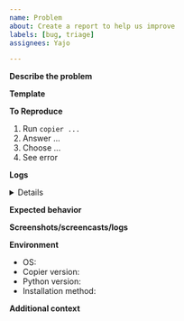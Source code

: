 ```yaml
---
name: Problem
about: Create a report to help us improve
labels: [bug, triage]
assignees: Yajo

---
```


**Describe the problem**
<!-- A clear and concise description of what the bug is. -->

**Template**
<!-- Many problems are related to a specific copier template. If you can provide a template, please do it. It can be a git repo URL, a .zip file containing the template, or instructions to build it. -->

**To Reproduce**
<!-- Steps to reproduce the behavior:-->
1. Run `copier ...`
2. Answer ...
3. Choose ...
4. See error

**Logs**

<details>

<!-- Paste the logs below, between those backticks. These will typically happen when getting to the latest step explained above if Copier produces an error. It helps too if you paste your copying session. -->
```

```

</details>

**Expected behavior**
<!-- A clear and concise description of what you expected to happen. -->

**Screenshots/screencasts/logs**
<!-- If applicable, add screenshots/screencasts/logs to help explain your problem. -->

**Environment**
 - OS: <!-- Windows, Mac, Linux... Specify distro and version -->
 - Copier version: <!-- copier --version output -->
 - Python version:
 - Installation method: <!-- pipx+pypi, pipx+git, pip+pypi, pip+git, local build, distro package... -->

**Additional context**
<!-- Add any other context about the problem here. -->
